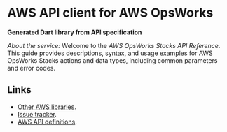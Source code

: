 # AWS API client for AWS OpsWorks

**Generated Dart library from API specification**

*About the service:*
Welcome to the <i>AWS OpsWorks Stacks API Reference</i>. This guide provides
descriptions, syntax, and usage examples for AWS OpsWorks Stacks actions and
data types, including common parameters and error codes.

## Links

- [Other AWS libraries](https://github.com/agilord/aws_client/tree/master/generated).
- [Issue tracker](https://github.com/agilord/aws_client/issues).
- [AWS API definitions](https://github.com/aws/aws-sdk-js/tree/master/apis).
